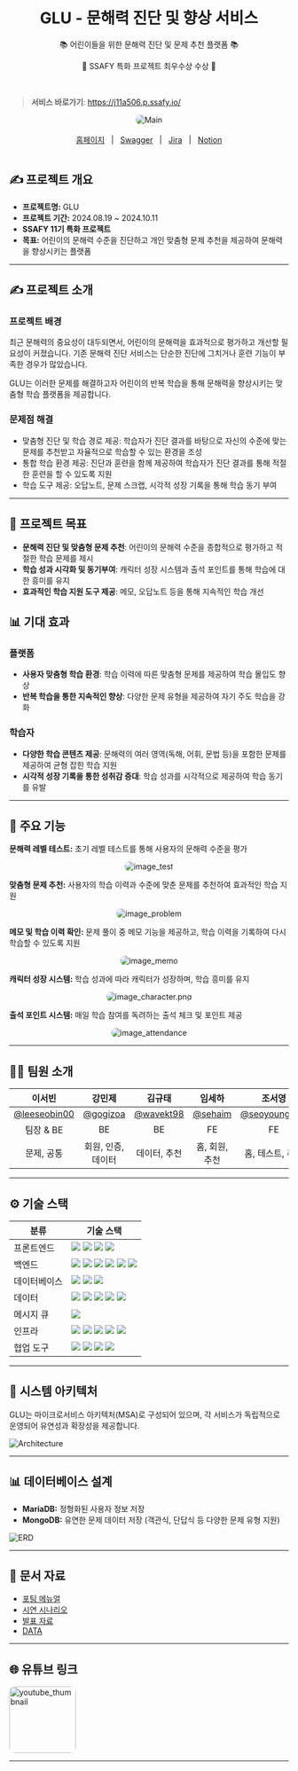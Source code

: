 <div align="center">
  <h1>GLU - 문해력 진단 및 향상 서비스</h1>
  <p>📚 어린이들을 위한 문해력 진단 및 문제 추천 플랫폼 📚</p>
  <p>👑 SSAFY 특화 프로젝트 최우수상 수상 👑</p>

</div>

<br/>

> **서비스 바로가기**: https://j11a506.p.ssafy.io/

<div align="center">

<img src="./assets/Main.png" alt="Main" style="border-radius: 10px;"/>

</div>

<br/>
<div align="center">
  <a href="https://j11a506.p.ssafy.io/">홈페이지</a>
  &nbsp; | &nbsp;
  <a href="https://j11a506.p.ssafy.io/webjars/swagger-ui/index.html">Swagger</a>
  &nbsp; | &nbsp;
  <a href="https://ssafy.atlassian.net/jira/software/c/projects/S11P21A506/boards/7138">Jira</a>
  &nbsp; | &nbsp;
  <a href="https://ssafy-second-project.notion.site/1c04fb60d1af4f8e8a7b53cc3e06b27d">Notion</a>
</div>
</br>

## ✍️ 프로젝트 개요

- **프로젝트명:** GLU
- **프로젝트 기간:** 2024.08.19 ~ 2024.10.11
- **SSAFY 11기 특화 프로젝트**
- **목표:** 어린이의 문해력 수준을 진단하고 개인 맞춤형 문제 추천을 제공하여 문해력을 향상시키는 플랫폼

---

## ✍️ 프로젝트 소개

### 프로젝트 배경

최근 문해력의 중요성이 대두되면서, 어린이의 문해력을 효과적으로 평가하고 개선할 필요성이 커졌습니다. 기존 문해력 진단 서비스는 단순한 진단에 그치거나 훈련 기능이 부족한 경우가 많았습니다.

GLU는 이러한 문제를 해결하고자 어린이의 반복 학습을 통해 문해력을 향상시키는 맞춤형 학습 플랫폼을 제공합니다.

### 문제점 해결

- 맞춤형 진단 및 학습 경로 제공: 학습자가 진단 결과를 바탕으로 자신의 수준에 맞는 문제를 추천받고 자율적으로 학습할 수 있는 환경을 조성
- 통합 학습 환경 제공: 진단과 훈련을 함께 제공하여 학습자가 진단 결과를 통해 적절한 훈련을 할 수 있도록 지원
- 학습 도구 제공: 오답노트, 문제 스크랩, 시각적 성장 기록을 통해 학습 동기 부여

---

## 🚀 프로젝트 목표

- **문해력 진단 및 맞춤형 문제 추천**: 어린이의 문해력 수준을 종합적으로 평가하고 적절한 학습 문제를 제시
- **학습 성과 시각화 및 동기부여**: 캐릭터 성장 시스템과 출석 포인트를 통해 학습에 대한 흥미를 유지
- **효과적인 학습 지원 도구 제공**: 메모, 오답노트 등을 통해 지속적인 학습 개선

## 📊 기대 효과

### 플랫폼

- **사용자 맞춤형 학습 환경**: 학습 이력에 따른 맞춤형 문제를 제공하여 학습 몰입도 향상
- **반복 학습을 통한 지속적인 향상**: 다양한 문제 유형을 제공하여 자기 주도 학습을 강화

### 학습자

- **다양한 학습 콘텐츠 제공**: 문해력의 여러 영역(독해, 어휘, 문법 등)을 포함한 문제를 제공하여 균형 잡힌 학습 지원
- **시각적 성장 기록을 통한 성취감 증대**: 학습 성과를 시각적으로 제공하여 학습 동기를 유발

---

## 📌 주요 기능

**문해력 레벨 테스트:** 초기 레벨 테스트를 통해 사용자의 문해력 수준을 평가

<div align="center">

<img src="./assets/image_test.png" alt="image_test" style="border-radius: 10px;"/>

</div>

**맞춤형 문제 추천:** 사용자의 학습 이력과 수준에 맞춘 문제를 추천하여 효과적인 학습 지원

<div align="center">

<img src="./assets/image_problem.png" alt="image_problem" style="border-radius: 10px;"/>

</div>

**메모 및 학습 이력 확인:** 문제 풀이 중 메모 기능을 제공하고, 학습 이력을 기록하여 다시 학습할 수 있도록 지원

<div align="center">

<img src="./assets/image_memo.png" alt="image_memo" style="border-radius: 10px;"/>

</div>

**캐릭터 성장 시스템:** 학습 성과에 따라 캐릭터가 성장하며, 학습 흥미를 유지

<div align="center">

<img src="./assets/image_character.png" alt="image_character.png" style="border-radius: 10px;"/>

</div>

**출석 포인트 시스템:** 매일 학습 참여를 독려하는 출석 체크 및 포인트 제공

<div align="center">

<img src="./assets/image_attendance.png" alt="image_attendance" style="border-radius: 10px;"/>

</div>

---

## 🧑‍💻 팀원 소개

|                   **이서빈**                   |               **강민제**               |                **김규태**                |              **임세하**              |                   **조서영**                   |               **한수한**               |
| :--------------------------------------------: | :------------------------------------: | :--------------------------------------: | :----------------------------------: | :--------------------------------------------: | :------------------------------------: |
| [@leeseobin00](https://github.com/leeseobin00) | [@gogizoa](https://github.com/gogizoa) | [@wavekt98](https://github.com/wavekt98) | [@sehaim](https://github.com/sehaim) | [@seoyoung927](https://github.com/seoyoung927) | [@sem1308](https://github.com/sem1308) | [@sem1308](https://github.com/sem1308) |
|                   팀장 & BE                    |                   BE                   |                    BE                    |                  FE                  |                       FE                       |               BE & Infra               |
|                   문제, 공통                   |           회원, 인증, 데이터           |               데이터, 추천               |            홈, 회원, 추천            |                홈, 테스트, 추천                |              문제, Infra               |

---

## ⚙️ 기술 스택

<table>
    <thead>
        <tr>
            <th>분류</th>
            <th>기술 스택</th>
        </tr>
    </thead>
    <tbody>
        <tr>
            <td>프론트엔드</td>
            <td>
                <img src="https://img.shields.io/badge/React-61DAFB?style=flat&logo=react&logoColor=white"/>
                <img src="https://img.shields.io/badge/Next.js-000000?style=flat&logo=next.js&logoColor=white"/>
                <img src="https://img.shields.io/badge/TypeScript-3178C6?style=flat&logo=typescript&logoColor=white"/>
                <img src="https://img.shields.io/badge/Redux-764ABC?style=flat&logo=redux&logoColor=white"/>
            </td>
        </tr>
        <tr>
            <td>백엔드</td>
            <td>
                <img src="https://img.shields.io/badge/Spring_Boot-6DB33F?style=flat&logo=spring-boot&logoColor=white"/>
                <img src="https://img.shields.io/badge/Spring_Security-6DB33F?style=flat&logo=spring-security&logoColor=white"/>
                <img src="https://img.shields.io/badge/Spring_Cloud-6DB33F?style=flat&logo=spring&logoColor=white"/>
                <img src="https://img.shields.io/badge/FastAPI-009688?style=flat&logo=fastapi&logoColor=white"/>
                <img src="https://img.shields.io/badge/QueryDSL-4479A1?style=flat"/>
                <img src="https://img.shields.io/badge/JWT-000000?style=flat&logo=json-web-tokens&logoColor=white"/>
            </td>
        </tr>
        <tr>
            <td>데이터베이스</td>
            <td>
                <img src="https://img.shields.io/badge/MySQL-4479A1?style=flat&logo=mysql&logoColor=white"/>
                <img src="https://img.shields.io/badge/MongoDB-47A248?style=flat&logo=mongodb&logoColor=white"/>
                <img src="https://img.shields.io/badge/Redis-DC382D?style=flat&logo=redis&logoColor=white"/>
            </td>
        </tr>
        <tr>
            <td>데이터</td>
            <td>
                <img src="https://img.shields.io/badge/OpenAI-412991?style=flat&logo=openai&logoColor=white"/>
                <img src="https://img.shields.io/badge/Numpy-013243?style=flat&logo=numpy&logoColor=white"/>
                <img src="https://img.shields.io/badge/Pandas-150458?style=flat&logo=pandas&logoColor=white"/>
                <img src="https://img.shields.io/badge/Scikit--learn-F7931E?style=flat&logo=scikit-learn&logoColor=white"/>
                <img src="https://img.shields.io/badge/Konlpy-00599C?style=flat"/>
            </td>
        </tr>
        <tr>
            <td>메시지 큐</td>
            <td>
                <img src="https://img.shields.io/badge/Kafka-231F20?style=flat&logo=apache-kafka&logoColor=white"/>
            </td>
        </tr>
        <tr>
            <td>인프라</td>
            <td>
                <img src="https://img.shields.io/badge/AWS_EC2-FF9900?style=flat&logo=amazon-ec2&logoColor=white"/>
                <img src="https://img.shields.io/badge/Docker-2496ED?style=flat&logo=docker&logoColor=white"/>
                <img src="https://img.shields.io/badge/Jenkins-D24939?style=flat&logo=jenkins&logoColor=white"/>
                <img src="https://img.shields.io/badge/Nginx-009639?style=flat&logo=nginx&logoColor=white"/>
                <img src="https://img.shields.io/badge/Ubuntu-E95420?style=flat&logo=ubuntu&logoColor=white"/>
            </td>
        </tr>
        <tr>
            <td>협업 도구</td>
            <td>
                <img src="https://img.shields.io/badge/GitLab-FC6D26?style=flat&logo=gitlab&logoColor=white"/>
                <img src="https://img.shields.io/badge/Jira-0052CC?style=flat&logo=jira&logoColor=white"/>
                <img src="https://img.shields.io/badge/Notion-000000?style=flat&logo=notion&logoColor=white"/>
                <img src="https://img.shields.io/badge/Mattermost-0072C6?style=flat&logo=mattermost&logoColor=white"/>
            </td>
        </tr>
    </tbody>
</table>

---

## 🔨 시스템 아키텍처

GLU는 마이크로서비스 아키텍처(MSA)로 구성되어 있으며, 각 서비스가 독립적으로 운영되어 유연성과 확장성을 제공합니다.

<img src="./assets/Architecture.png" alt="Architecture"/>

---

## 📊 데이터베이스 설계

- **MariaDB:** 정형화된 사용자 정보 저장
- **MongoDB:** 유연한 문제 데이터 저장 (객관식, 단답식 등 다양한 문제 유형 지원)

<img src="./assets/ERD.png" alt="ERD"/>

---

## 📂 문서 자료

- [포팅 메뉴얼](./exec/GLU_포팅_메뉴얼.md)
- [시연 시나리오](./exec/11기_특화PJT_시연_시나리오_A506.pdf)
- [발표 자료](./exec/11기_특화PJT_발표자료_A506.pdf)
- [DATA](./exec/data)

---

## 🌐 유튜브 링크

<div>
  <a href="https://youtu.be/mhlWXJNHE9I">
    <img src="./assets/youtube_thumbnail.png" alt="youtube_thumbnail" style="border-radius: 10px; width:120px;" />
  </a>
</div>

---
